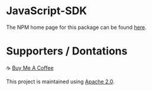 # JavaScript-SDK

The NPM home page for this package can be found [here](https://www.npmjs.com/package/@encryption-api-services/javascript-sdk).

# Supporters / Dontations
:coffee: [Buy Me A Coffee](https://www.buymeacoffee.com/mikemulchrs)

This project is maintained using [Apache 2.0](https://github.com/Encryption-API-Services/JavaScript-SDK/blob/main/LICENSE).
